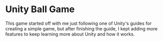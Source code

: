 # Unity Ball Game

This game started off with me just following one of Unity's guides for creating a simple game, but after finishing the guide, I kept adding more features to keep learning more about Unity and how it works.
